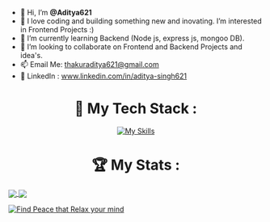 - 👋 Hi, I’m **@Aditya621**
- 👀 I love coding and building something new and inovating. I’m interested in Frontend Projects :)
- 🌱 I’m currently learning Backend (Node js, express js, mongoo DB).
- 💞️ I’m looking to collaborate on Frontend and Backend Projects and idea's.
- 📫 Email Me: thakuraditya621@gmail.com
- 🔗 LinkedIn : www.linkedin.com/in/aditya-singh621

<div align="center">
<h1> 🚀 My Tech Stack :</h1>
  
[![My Skills](https://skillicons.dev/icons?i=js,html,css,angular,tailwind,react,java,nodejs,expressjs,mongodb)](https://skillicons.dev)
  
</div>

<h1 align="center" > 🏆 My Stats :</h1>

<a href="https://github.com/Aditya621/github-readme-stats">
  <img  align="center" src="https://github-readme-stats.vercel.app/api?username=Aditya621" />
</a>
<a href="https://github.com/Aditya621/convoychat">
  <img align="center" src="https://github-readme-stats.vercel.app/api/top-langs?username=Aditya621&layout=compact&langs_count=8&card_width=320" />
</a>

<div >



[![Find Peace that Relax your mind](https://quotes-github-readme.vercel.app/api?type=horizontal&theme=dark)](https://github.com/piyushsuthar/github-readme-quotes)

<!---
Aditya621/Aditya621 is a ✨ special ✨ repository because its `README.md` (this file) appears on your GitHub profile.
You can click the Preview link to take a look at your changes.
--->
